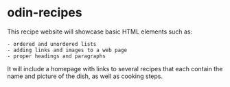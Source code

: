 # odin-recipes

This recipe website will showcase basic HTML elements such as:
    
    - ordered and unordered lists
    - adding links and images to a web page
    - proper headings and paragraphs

It will include a homepage with links to several recipes that each contain the name and picture of the dish, as well as cooking steps.
